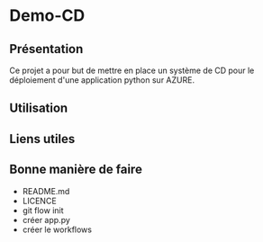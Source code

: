 # Demo-CD

## Présentation

Ce projet a pour but de mettre en place un système de CD pour le déploiement d'une application python sur AZURE.

## Utilisation

## Liens utiles

## Bonne manière de faire
- README.md
- LICENCE
- git flow init
- créer app.py
- créer le workflows